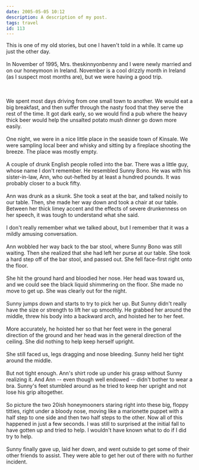 ```yaml
---
date: 2005-05-05 10:12
description: A description of my post.
tags: travel
id: 113
---
```

This is one of my old stories, but one I haven't told in a while.  It came up just the other day.<br />
<br />
In November of 1995, Mrs. theskinnyonbenny and I were newly married and on our honeymoon in Ireland.  November is a cool drizzly month in Ireland (as I suspect most months are), but we were having a good trip. 
<!--more--><br /><br />We spent most days driving from one small town to another.  We would eat a big breakfast, and then suffer through the nasty food that they serve the rest of the time.  It got dark early, so we would find a pub where the heavy thick beer would help the unsalted potato mush dinner go down more easily.<br />
<br />
One night, we were in a nice little place in the seaside town of Kinsale.  We were sampling local beer and whisky and sitting by a fireplace shooting the breeze.  The place was mostly empty.<br />
<br />
A couple of drunk English people rolled into the bar.  There was a little guy, whose name I don't remember.  He resembled Sunny Bono.  He was with his sister-in-law, Ann, who out-hefted by at least a hundred pounds.  It was probably closer to a buck fifty.<br />
<br />
Ann was drunk as a skunk.  She took a seat at the bar, and talked noisily to our table.  Then, she made her way down and took a chair at our table.  Between her thick limey accent and the effects of severe drunkenness on her speech, it was tough to understand what she said.<br />
<br />
I don't really remember what we talked about, but I remember that it was a mildly amusing conversation.<br />
<br />
Ann wobbled her way back to the bar stool, where Sunny Bono was still waiting.  Then she realized that she had left her purse at our table.  She took a hard step off of the bar stool, and passed out.  She fell face-first right onto the floor.<br />
<br />
She hit the ground hard and bloodied her nose.  Her head was toward us, and we could see the black liquid shimmering on the floor.  She made no move to get up.  She was clearly out for the night.<br />
<br />
Sunny jumps down and starts to try to pick her up.  But Sunny didn't really have the size or strength to lift her up smoothly.  He grabbed her around the middle, threw his body into a backward arch, and hoisted her to her feet.  <br />
<br />
More accurately, he hoisted her so that her feet were in the general direction of the ground and her head was in the general direction of the ceiling.  She did nothing to help keep herself upright.<br />
<br />
She still faced us, legs dragging and nose bleeding.  Sunny held her tight around the middle.<br />
<br />
But not tight enough.  Ann's shirt rode up under his grasp without Sunny realizing it.  And Ann -- even though well endowed -- didn't bother to wear a bra. Sunny's feet stumbled around as he tried to keep her upright and not lose his grip altogether. <br />
<br />
So picture the two 20ish honeymooners staring right into these big, floppy titties, right under a bloody nose, moving like a marionette puppet with a half step to one side and then two half steps to the other.  Now all of this happened in just a few seconds.  I was still to surprised at the initial fall to have gotten up and tried to help.  I wouldn't have known what to do if I did try to help.<br />
<br />
Sunny finally gave up, laid her down, and went outside to get some of their other friends to assist.  They were able to get her out of there with no further incident.
